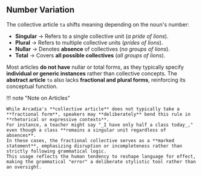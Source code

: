 ## **Number Variation**

The collective article `ta` shifts meaning depending on the noun's number:

- **Singular** → Refers to a single collective unit (_a pride of lions_).
- **Plural** → Refers to multiple collective units (_prides of lions_).
- **Nullar** → Denotes **absence** of collectives (_no groups of lions_).
- **Total** → Covers **all possible collectives** (_all groups of lions_).

Most articles **do not have** nullar or total forms, as they typically specify **individual or generic instances** rather than collective concepts.
The **abstract article** `to` also lacks **fractional and plural forms**, reinforcing its conceptual function.

!!! note "Note on Articles"

    While Arcadia's **collective article** does not typically take a **fractional form**, speakers may **deliberately** bend this rule in **rhetorical or expressive contexts**.
    For instance, a teacher might say "_I have only half a class today_," even though a class **remains a singular unit regardless of absences**.
    In these cases, the fractional collective serves as a **marked statement**, emphasizing disruption or incompleteness rather than strictly following grammatical logic.
    This usage reflects the human tendency to reshape language for effect, making the grammatical "error" a deliberate stylistic tool rather than an oversight.

